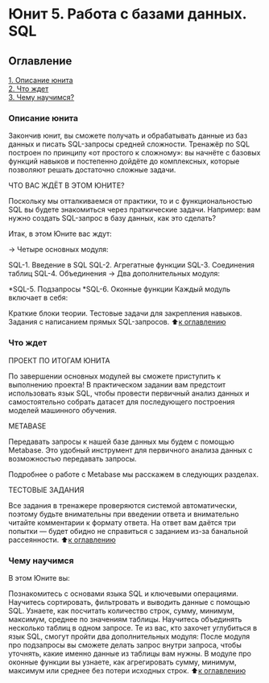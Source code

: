 # Юнит 5. Работа с базами данных. SQL

## Оглавление  
[1. Описание юнита](https://github.com/luhakv/study_works/blob/master/SkillFactory/unit_5/README.md#Описание-юнита)  
[2. Что ждет](https://github.com/luhakv/study_works/blob/master/SkillFactory/unit_5/README.md#Роль-математики-в-Machine-Learning)  
[3. Чему научимся?](https://github.com/luhakv/study_works/blob/master/SkillFactory/unit_5/README.md#Каких-результатов-мы-достигнем?)  

### Описание юнита  
Закончив юнит, вы сможете получать и обрабатывать данные из баз данных и писать SQL-запросы средней сложности. Тренажёр по SQL построен по принципу «от простого к сложному»: вы начнёте с базовых функций навыков и постепенно дойдёте до комплексных, которые позволяют решать достаточно сложные задачи.

ЧТО ВАС ЖДЁТ В ЭТОМ ЮНИТЕ?

Поскольку мы отталкиваемся от практики, то и с функциональностью SQL вы будете знакомиться через праткические задачи. Например: вам нужно создать SQL-запрос в базу данных, как это сделать?

Итак, в этом Юните вас ждут: 

→ Четыре основных модуля:

SQL-1. Введение в SQL
SQL-2. Агрегатные функции
SQL-3. Соединения таблиц
SQL-4. Объединения
→ Два дополнительных модуля:

*SQL-5. Подзапросы
*SQL-6. Оконные функции
Каждый модуль включает в себя:

Краткие блоки теории.
Тестовые задачи для закрепления навыков.
Задания с написанием прямых SQL-запросов.
:arrow_up:[к оглавлению](https://github.com/luhakv/study_works/blob/master/SkillFactory/unit_3/README.md#Оглавление)

### Что ждет
ПРОЕКТ ПО ИТОГАМ ЮНИТА

По завершении основных модулей вы сможете приступить к выполнению проекта! В практическом задании вам предстоит использовать язык SQL, чтобы провести первичный анализ данных и самостоятельно собрать датасет для последующего построения моделей машинного обучения. 

METABASE

Передавать запросы к нашей базе данных мы будем с помощью Metabase. Это удобный инструмент для первичного анализа данных с возможностью передавать запросы. 

Подробнее о работе с Metabase мы расскажем в следующих разделах.

ТЕСТОВЫЕ ЗАДАНИЯ

Все задания в тренажере проверяются системой автоматически, поэтому будьте внимательны при введении ответа и внимательно читайте комментарии к формату ответа. На ответ вам даётся три попытки — будет обидно не справиться с заданием из-за банальной рассеянности.
:arrow_up:[к оглавлению](https://github.com/luhakv/study_works/blob/master/SkillFactory/unit_3/README.md#Оглавление)

### Чему научимся 
В этом Юните вы:

Познакомитесь с основами языка SQL и ключевыми операциями.
Научитесь сортировать, фильтровать и выводить данные с помощью SQL.
Узнаете, как посчитать количество строк, сумму, минимум, максимум, среднее по значениям таблицы.
Научитесь объединять несколько таблиц в одном запросе.
Те из вас, кто захочет углубиться в язык SQL, смогут пройти два дополнительных модуля:
После модуля про подзапросы вы сможете делать запрос внутри запроса, чтобы уточнять, какие именно данные из таблицы вам нужны.
В модуле про оконные функции вы узнаете, как агрегировать сумму, минимум, максимум или среднее без потери исходных строк.
:arrow_up:[к оглавлению](https://github.com/luhakv/study_works/blob/master/SkillFactory/unit_3/README.md#Оглавление)
